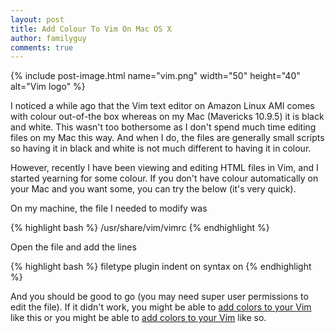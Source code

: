 ```yaml
---
layout: post
title: Add Colour To Vim On Mac OS X
author: familyguy
comments: true
---
```


{% include post-image.html name="vim.png" width="50" height="40" alt="Vim logo" %}

I noticed a while ago that the Vim text editor on Amazon Linux AMI comes with colour out-of-the box whereas on my Mac (Mavericks 10.9.5) it is black and white.
This wasn't too bothersome as I don't spend much time editing files on my Mac this way. And when I do, the files are generally small scripts so having it in black and white is not much different to having it in colour.

However, recently I have been viewing and editing HTML files in Vim, and I started yearning for some colour.
If you don't have colour automatically on your Mac and you want some, you can try the below (it's very quick).

On my machine, the file I needed to modify was

{% highlight bash %}
/usr/share/vim/vimrc
{% endhighlight %}

Open the file and add the lines

{% highlight bash %}
filetype plugin indent on
syntax on
{% endhighlight %}

And you should be good to go (you may need super user permissions to edit the file).
If it didn't work, you might be able to <a href="http://vim.wikia.com/wiki/Turn_on_syntax_coloring_in_Mac_OS_X">add colors to your Vim</a> like this or you might be able to <a href="http://stackoverflow.com/questions/11088292/no-vimrc-gvimrc-and-vim-on-mac">add colors to your Vim</a> like so.